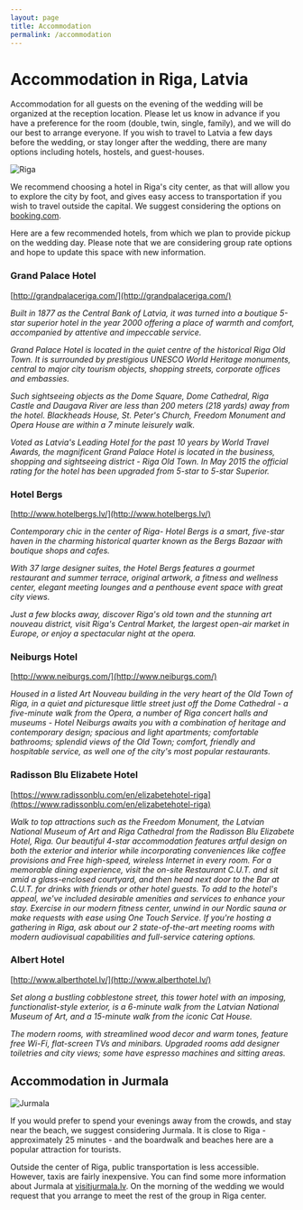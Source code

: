 ```yaml
---
layout: page
title: Accommodation
permalink: /accommodation
---
```


Accommodation in Riga, Latvia
=============================

Accommodation for all guests on the evening of the wedding will be organized at
the reception location. Please let us know in advance if you have a preference
for the room (double, twin, single, family), and we will do our best to arrange
everyone. If you wish to travel to Latvia a few days before the wedding, or stay
longer after the wedding, there are many options including hotels, hostels, and
guest-houses.

![Riga](../images/riga.jpg)

We recommend choosing a hotel in Riga's city center, as that will allow you to
explore the city by foot, and gives easy access to transportation if you wish to
travel outside the capital. We suggest considering the options on
[booking.com](http://booking.com).

Here are a few recommended hotels, from which we plan to provide pickup on the
wedding day. Please note that we are considering group rate options and hope to
update this space with new information.

### Grand Palace Hotel

[http://grandpalaceriga.com/](http://grandpalaceriga.com/)

*Built in 1877 as the Central Bank of Latvia, it was turned into a boutique
5-star superior hotel in the year 2000 offering a place of warmth and comfort,
accompanied by attentive and impeccable service.*

*Grand Palace Hotel is located in the quiet centre of the historical Riga Old
Town. It is surrounded by prestigious UNESCO World Heritage monuments, central
to major city tourism objects, shopping streets, corporate offices and
embassies.*

*Such sightseeing objects as the Dome Square, Dome Cathedral, Riga Castle and
Daugava River are less than 200 meters (218 yards) away from the hotel.
Blackheads House, St. Peter's Church, Freedom Monument and Opera House are
within a 7 minute leisurely walk.*

*Voted as Latvia's Leading Hotel for the past 10 years by World Travel Awards,
the magnificent Grand Palace Hotel is located in the business, shopping and
sightseeing district - Riga Old Town. In May 2015 the official rating for the
hotel has been upgraded from 5-star to 5-star Superior.*

### Hotel Bergs

[http://www.hotelbergs.lv/](http://www.hotelbergs.lv/)

*Contemporary chic in the center of Riga- Hotel Bergs is a smart, five-star
haven in the charming historical quarter known as the Bergs Bazaar with boutique
shops and cafes.*

*With 37 large designer suites, the Hotel Bergs features a gourmet restaurant
and summer terrace, original artwork, a fitness and wellness center, elegant
meeting lounges and a penthouse event space with great city views.*

*Just a few blocks away, discover Riga's old town and the stunning art nouveau
district, visit Riga's Central Market, the largest open-air market in Europe, or
enjoy a spectacular night at the opera.*

### Neiburgs Hotel

[http://www.neiburgs.com/](http://www.neiburgs.com/)

*Housed in a listed Art Nouveau building in the very heart of the Old Town of
Riga, in a quiet and picturesque little street just off the Dome Cathedral - a
five-minute walk from the Opera, a number of Riga concert halls and museums -
Hotel Neiburgs awaits you with a combination of heritage and contemporary
design; spacious and light apartments; comfortable bathrooms; splendid views of
the Old Town; comfort, friendly and hospitable service, as well one of the
city's most popular restaurants.*

### Radisson Blu Elizabete Hotel

[https://www.radissonblu.com/en/elizabetehotel-riga](https://www.radissonblu.com/en/elizabetehotel-riga)

*Walk to top attractions such as the Freedom Monument, the Latvian National
Museum of Art and Riga Cathedral from the Radisson Blu Elizabete Hotel, Riga.
Our beautiful 4-star accommodation features artful design on both the exterior
and interior while incorporating conveniences like coffee provisions and Free
high-speed, wireless Internet in every room. For a memorable dining experience,
visit the on-site Restaurant C.U.T. and sit amid a glass-enclosed courtyard, and
then head next door to the Bar at C.U.T. for drinks with friends or other hotel
guests. To add to the hotel's appeal, we've included desirable amenities and
services to enhance your stay. Exercise in our modern fitness center, unwind in
our Nordic sauna or make requests with ease using One Touch Service. If you're
hosting a gathering in Riga, ask about our 2 state-of-the-art meeting rooms with
modern audiovisual capabilities and full-service catering options.*

### Albert Hotel

[http://www.alberthotel.lv/](http://www.alberthotel.lv/)

*Set along a bustling cobblestone street, this tower hotel with an imposing,
functionalist-style exterior, is a 6-minute walk from the Latvian National
Museum of Art, and a 15-minute walk from the iconic Cat House.*

*The modern rooms, with streamlined wood decor and warm tones, feature free
Wi-Fi, flat-screen TVs and minibars. Upgraded rooms add designer toiletries and
city views; some have espresso machines and sitting areas.*


Accommodation in Jurmala
------------------------

![Jurmala](../images/jurmala.jpg)

If you would prefer to spend your evenings away from the crowds, and stay near
the beach, we suggest considering Jurmala. It is close to Riga - approximately
25 minutes - and the boardwalk and beaches here are a popular attraction for
tourists.

Outside the center of Riga, public transportation is less accessible. However,
taxis are fairly inexpensive. You can find some more information about Jurmala
at [visitjurmala.lv](http://www.visitjurmala.lv/en/). On the morning of the
wedding we would request that you arrange to meet the rest of the group in Riga
center.
